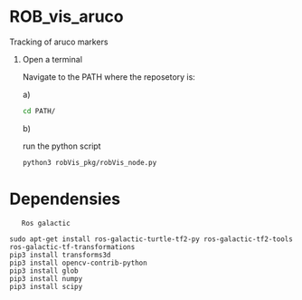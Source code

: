 # ROB_vis_aruco
Tracking of aruco markers

1) Open a terminal

    Navigate to the PATH where the reposetory is:

    a)

    ``` bash
    cd PATH/
    ```

    b)

    run the python script

    ``` bash
    python3 robVis_pkg/robVis_node.py
    ```
    
# Dependensies
       Ros galactic
       
    sudo apt-get install ros-galactic-turtle-tf2-py ros-galactic-tf2-tools ros-galactic-tf-transformations
    pip3 install transforms3d
    pip3 install opencv-contrib-python
    pip3 install glob
    pip3 install numpy
    pip3 install scipy
    



